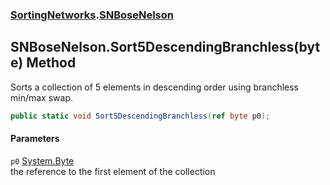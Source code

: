 ### [SortingNetworks](SortingNetworks.md 'SortingNetworks').[SNBoseNelson](SortingNetworks_SNBoseNelson.md 'SortingNetworks.SNBoseNelson')
## SNBoseNelson.Sort5DescendingBranchless(byte) Method
Sorts a collection of 5 elements in descending order using branchless min/max swap.  
```csharp
public static void Sort5DescendingBranchless(ref byte p0);
```
#### Parameters
<a name='SortingNetworks_SNBoseNelson_Sort5DescendingBranchless(byte)_p0'></a>
`p0` [System.Byte](https://docs.microsoft.com/en-us/dotnet/api/System.Byte 'System.Byte')  
the reference to the first element of the collection
  
